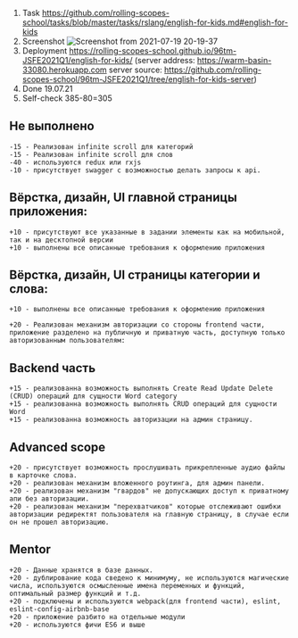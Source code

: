 1. Task
   https://github.com/rolling-scopes-school/tasks/blob/master/tasks/rslang/english-for-kids.md#english-for-kids
2. Screenshot
   ![Screenshot from 2021-07-19 20-19-37](https://user-images.githubusercontent.com/2994043/126200728-c57118a5-956d-4154-934f-2770c3fcf287.png)
3. Deployment
   https://rolling-scopes-school.github.io/96tm-JSFE2021Q1/english-for-kids/
   (server address: https://warm-basin-33080.herokuapp.com
   server source: https://github.com/rolling-scopes-school/96tm-JSFE2021Q1/tree/english-for-kids-server)
4. Done
   19.07.21
5. Self-check
   385-80=305

## Не выполнено

    -15 - Реализован infinite scroll для категорий
    -15 - Реализован infinite scroll для слов
    -40 - используются redux или rxjs
    -10 - присутствует swagger с возможностью делать запросы к api.

## Вёрстка, дизайн, UI главной страницы приложения:

    +10 - присутствуют все указанные в задании элементы как на мобильной, так и на десктопной версии
    +10 - выполнены все описанные требования к оформлению приложения

## Вёрстка, дизайн, UI страницы категории и слова:

    +10 - выполнены все описанные требования к оформлению приложения

    +20 - Реализован механизм авторизации со стороны frontend части, приложение разделено на публичную и приватную часть, доступную только авторизованным пользователям:

## Backend часть

    +15 - реализованна возможность выполнять Create Read Update Delete (CRUD) операций для сущности Word category
    +15 - реализованна возможность выполнять CRUD операций для сущности Word
    +15 - реализованна возможность авторизации на админ страницу.

## Advanced scope

    +20 - присутствует возможность прослушивать прикрепленные аудио файлы в карточке слова.
    +20 - реализован механизм вложенного роутинга, для админ панели.
    +20 - реализован механизм "гвардов" не допускающих доступ к приватному апи без авторизации.
    +20 - реализован механизм "перехватчиков" которые отслеживают ошибки авторизации редиректят пользователя на главную страницу, в случае если он не прошел авторизацию.

## Mentor

    +20 - Данные хранятся в базе данных.
    +20 - дублирование кода сведено к минимуму, не используются магические числа, используются осмысленные имена переменных и функций, оптимальный размер функций и т.д.
    +20 - подключены и используются webpack(для frontend части), eslint, eslint-config-airbnb-base
    +20 - приложение разбито на отдельные модули
    +20 - используются фичи ES6 и выше

